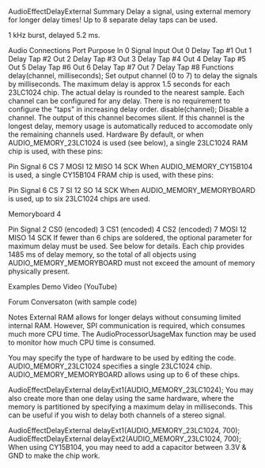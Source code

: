 AudioEffectDelayExternalSummaryDelay a signal, using external memory for longer delay times! Up to 8 separate delay taps can be used.1 kHz burst, delayed 5.2 ms.Audio ConnectionsPort	PurposeIn 0	Signal InputOut 0	Delay Tap #1Out 1	Delay Tap #2Out 2	Delay Tap #3Out 3	Delay Tap #4Out 4	Delay Tap #5Out 5	Delay Tap #6Out 6	Delay Tap #7Out 7	Delay Tap #8Functionsdelay(channel, milliseconds);Set output channel (0 to 7) to delay the signals by milliseconds. The maximum delay is approx 1.5 seconds for each 23LC1024 chip. The actual delay is rounded to the nearest sample. Each channel can be configured for any delay. There is no requirement to configure the "taps" in increasing delay order.disable(channel);Disable a channel. The output of this channel becomes silent. If this channel is the longest delay, memory usage is automatically reduced to accomodate only the remaining channels used.HardwareBy default, or when AUDIO_MEMORY_23LC1024 is used (see below), a single 23LC1024 RAM chip is used, with these pins:Pin	Signal6	CS7	MOSI12	MISO14	SCKWhen AUDIO_MEMORY_CY15B104 is used, a single CY15B104 FRAM chip is used, with these pins:Pin	Signal6	CS7	SI12	SO14	SCKWhen AUDIO_MEMORY_MEMORYBOARD is used, up to six 23LC1024 chips are used.Memoryboard 4Pin	Signal2	CS0 (encoded)3	CS1 (encoded)4	CS2 (encoded)7	MOSI12	MISO14	SCKIf fewer than 6 chips are soldered, the optional parameter for maximum delay must be used. See below for details. Each chip provides 1485 ms of delay memory, so the total of all objects using AUDIO_MEMORY_MEMORYBOARD must not exceed the amount of memory physically present.ExamplesDemo Video (YouTube)Forum Conversaton (with sample code)NotesExternal RAM allows for longer delays without consuming limited internal RAM. However, SPI communication is required, which consumes much more CPU time. The AudioProcessorUsageMax function may be used to monitor how much CPU time is consumed.You may specify the type of hardware to be used by editing the code. AUDIO_MEMORY_23LC1024 specifies a single 23LC1024 chip. AUDIO_MEMORY_MEMORYBOARD allows using up to 6 of these chips.AudioEffectDelayExternal delayExt1(AUDIO_MEMORY_23LC1024);You may also create more than one delay using the same hardware, where the memory is partitioned by specifying a maximum delay in milliseconds. This can be useful if you wish to delay both channels of a stereo signal.AudioEffectDelayExternal delayExt1(AUDIO_MEMORY_23LC1024, 700);AudioEffectDelayExternal delayExt2(AUDIO_MEMORY_23LC1024, 700);When using CY15B104, you may need to add a capacitor between 3.3V & GND to make the chip work.